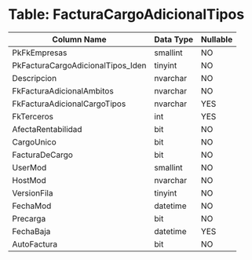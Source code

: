 # Table: FacturaCargoAdicionalTipos

| Column Name | Data Type | Nullable |
|-------------|-----------|----------|
| PkFkEmpresas | smallint | NO |
| PkFacturaCargoAdicionalTipos_Iden | tinyint | NO |
| Descripcion | nvarchar | NO |
| FkFacturaAdicionalAmbitos | nvarchar | NO |
| FkFacturaAdicionalCargoTipos | nvarchar | YES |
| FkTerceros | int | YES |
| AfectaRentabilidad | bit | NO |
| CargoUnico | bit | NO |
| FacturaDeCargo | bit | NO |
| UserMod | smallint | NO |
| HostMod | nvarchar | NO |
| VersionFila | tinyint | NO |
| FechaMod | datetime | NO |
| Precarga | bit | NO |
| FechaBaja | datetime | YES |
| AutoFactura | bit | NO |
